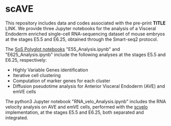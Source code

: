 # scAVE

This repository includes data and codes associated with the pre-print **TITLE** LINK. We provide three Jupyter notebooks for the analysis of a Visceral Endoderm enriched single-cell RNA-sequencing dataset of mouse embryos at the stages E5.5 and E6.25, obtained through the Smart-seq2 protocol.

The [SoS Polyglot notebooks](https://vatlab.github.io/sos-docs/) "E55_Analysis.ipynb" and "E625_Analysis.ipynb" include the following analyses at the stages E5.5 and E6.25, respectively:
* Highly Variable Genes identification
* Iterative cell clustering
* Computation of marker genes for each cluster
* Diffusion pseudotime analysis for Anterior Visceral Endoderm (AVE) and emVE cells

The python3 Jupyter notebook "RNA_velo_Analysis.ipynb" includes the RNA velocity analysis on AVE and emVE cells, performed with the [scvelo](https://scvelo.readthedocs.io) implementation, at the stages E5.5 and E6.25, both separated and integrated.
